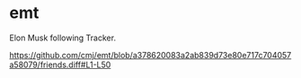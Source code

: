 # emt
Elon Musk following Tracker.

https://github.com/cmj/emt/blob/a378620083a2ab839d73e80e717c704057a58079/friends.diff#L1-L50
